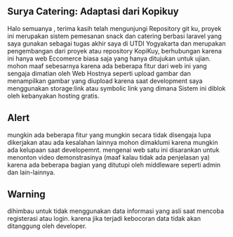 ## Surya Catering: Adaptasi dari Kopikuy
Halo semuanya , terima kasih telah mengunjungi Repository git ku, proyek ini merupakan sistem pemesanan snack dan catering berbasi laravel yang saya gunakan sebagai tugas akhir saya di UTDI Yogyakarta dan merupakan pengembangan dari proyek atau repository KopiKuy, berhubungan karena ini hanya web Eccomerce biasa saja yang hanya ditujukan untuk ujian. mohon maaf sebesarnya karena ada beberapa fitur dari web ini yang sengaja dimatian oleh Web Hostnya seperti upload gambar dan menampilkan gambar yang diupload karena saat development saya menggunakan storage:link atau symbolic link yang dimana Sistem ini diblok oleh kebanyakan hosting gratis. 

## Alert
mungkin ada beberapa fitur yang mungkin secara tidak disengaja lupa dikerjakan  atau ada kesalahan lainnya mohon dimaklumi karena mungkin ada kelupaan saat 
developemnt. mengenai web satu ini disarankan untuk menonton video demonstrasinya (maaf kalau tidak ada penjelasan ya) karena ada beberapa bagian yang ditutupi oleh middleware seperti admin dan lain-lainnya.

## Warning
dihimbau untuk tidak menggunakan data informasi yang asli saat mencoba registerasi atau login. karena jika terjadi kebocoran data tidak akan ditanggung oleh developer. 
